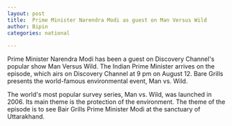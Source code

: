 ```yaml
---
layout: post
title:  Prime Minister Narendra Modi as guest on Man Versus Wild 
author: Bipin
categories: national
 
---
```

Prime Minister Narendra Modi has been a guest on Discovery Channel's popular show Man Versus Wild. The Indian Prime Minister arrives on the episode, which airs on Discovery Channel at 9 pm on August 12. Bare Grills presents the world-famous environmental event, Man vs. Wild. 

The world's most popular survey series, Man vs. Wild, was launched in 2006. Its main theme is the protection of the environment. The theme of the episode is to see Bair Grills Prime Minister Modi at the sanctuary of Uttarakhand.
